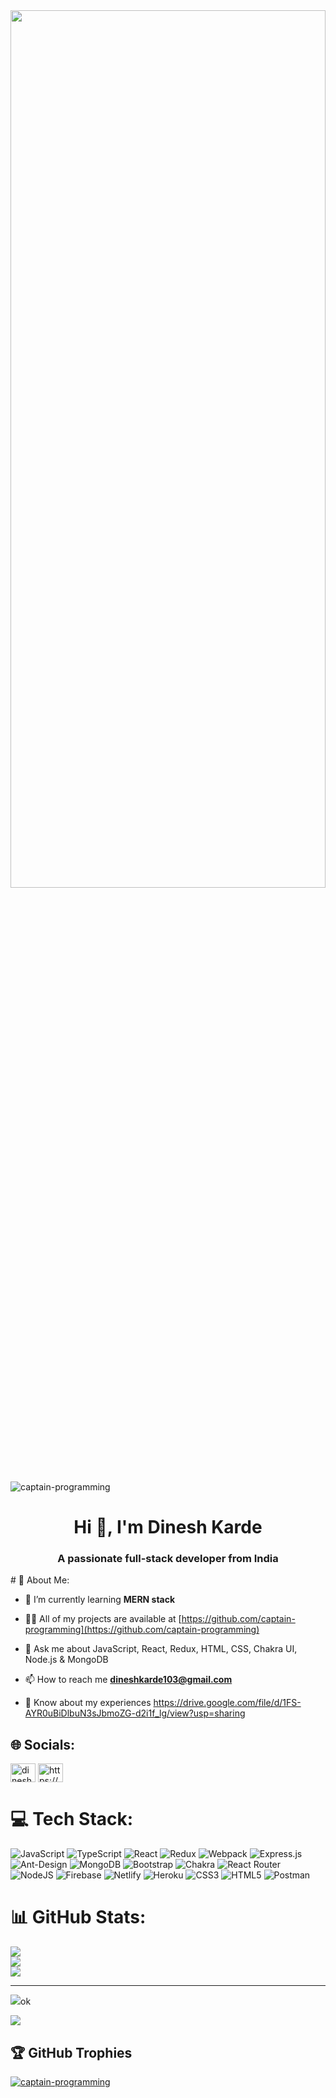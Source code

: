 <img width="100%" height="60%" src="https://www.wingstechsolutions.com/wp-content/uploads/2022/03/full-stack-development.gif"/>

<p align="left"> <img src="https://komarev.com/ghpvc/?username=captain-programming&label=Profile%20views&color=0e75b6&style=flat" alt="captain-programming" /> </p>
<h1 align="center">Hi 👋, I'm Dinesh Karde</h1>
<h3 align="center">A passionate full-stack developer from India</h3>
# 💫 About Me:

- 🌱 I’m currently learning **MERN stack**

- 👨‍💻 All of my projects are available at [https://github.com/captain-programming](https://github.com/captain-programming)
- 💬 Ask me about JavaScript, React, Redux, HTML, CSS, Chakra UI, Node.js & MongoDB
- 📫 How to reach me **dineshkarde103@gmail.com**
- 📄 Know about my experiences https://drive.google.com/file/d/1FS-AYR0uBiDlbuN3sJbmoZG-d2i1f_lg/view?usp=sharing

## 🌐 Socials:
<p align="left">
<a href="https://twitter.com/DineshKarde103" target="blank"><img align="center" src="https://raw.githubusercontent.com/rahuldkjain/github-profile-readme-generator/master/src/images/icons/Social/twitter.svg" alt="dineshkarde103" height="30" width="40" /></a>
<a href="https://www.linkedin.com/in/dinesh-karde/" target="blank"><img align="center" src="https://raw.githubusercontent.com/rahuldkjain/github-profile-readme-generator/master/src/images/icons/Social/linked-in-alt.svg" alt="https://www.linkedin.com/in/dinesh-karde/" height="30" width="40" /></a>
</p>

# 💻 Tech Stack:
![JavaScript](https://img.shields.io/badge/javascript-%23323330.svg?style=plastic&logo=javascript&logoColor=%23F7DF1E) ![TypeScript](https://img.shields.io/badge/typescript-%23007ACC.svg?style=plastic&logo=typescript&logoColor=white) ![React](https://img.shields.io/badge/react-%2320232a.svg?style=plastic&logo=react&logoColor=%2361DAFB) ![Redux](https://img.shields.io/badge/redux-%23593d88.svg?style=plastic&logo=redux&logoColor=white) ![Webpack](https://img.shields.io/badge/webpack-%238DD6F9.svg?style=plastic&logo=webpack&logoColor=black) ![Express.js](https://img.shields.io/badge/express.js-%23404d59.svg?style=plastic&logo=express&logoColor=%2361DAFB) ![Ant-Design](https://img.shields.io/badge/-AntDesign-%230170FE?style=plastic&logo=ant-design&logoColor=white) ![MongoDB](https://img.shields.io/badge/MongoDB-%234ea94b.svg?style=plastic&logo=mongodb&logoColor=white) ![Bootstrap](https://img.shields.io/badge/bootstrap-%23563D7C.svg?style=plastic&logo=bootstrap&logoColor=white) ![Chakra](https://img.shields.io/badge/chakra-%234ED1C5.svg?style=plastic&logo=chakraui&logoColor=white) ![React Router](https://img.shields.io/badge/React_Router-CA4245?style=plastic&logo=react-router&logoColor=white) ![NodeJS](https://img.shields.io/badge/node.js-6DA55F?style=plastic&logo=node.js&logoColor=white) ![Firebase](https://img.shields.io/badge/firebase-%23039BE5.svg?style=plastic&logo=firebase) ![Netlify](https://img.shields.io/badge/netlify-%23000000.svg?style=plastic&logo=netlify&logoColor=#00C7B7) ![Heroku](https://img.shields.io/badge/heroku-%23430098.svg?style=plastic&logo=heroku&logoColor=white) ![CSS3](https://img.shields.io/badge/css3-%231572B6.svg?style=plastic&logo=css3&logoColor=white) ![HTML5](https://img.shields.io/badge/html5-%23E34F26.svg?style=plastic&logo=html5&logoColor=white) ![Postman](https://img.shields.io/badge/Postman-FF6C37?style=plastic&logo=postman&logoColor=white)

# 📊 GitHub Stats:
![](https://github-readme-stats.vercel.app/api?username=captain-programming&theme=dark&hide_border=false&include_all_commits=true&count_private=true)<br/>
![](https://github-readme-streak-stats.herokuapp.com/?user=captain-programming&theme=dark&hide_border=false)<br/>
![](https://github-readme-stats.vercel.app/api/top-langs/?username=captain-programming&theme=dark&hide_border=false&include_all_commits=true&count_private=true&layout=compact)

---
[![](https://visitcount.itsvg.in/api?id=captain-programming&icon=0&color=0)](https://visitcount.itsvg.in)ok

![](https://github-profile-summary-cards.vercel.app/api/cards/profile-details?username=captain-programming&theme=github_dark)

## 🏆 GitHub Trophies
<p align="left"> <a href="https://github.com/ryo-ma/github-profile-trophy"><img src="https://github-profile-trophy.vercel.app/?username=captain-programming" alt="captain-programming" /></a> </p>


